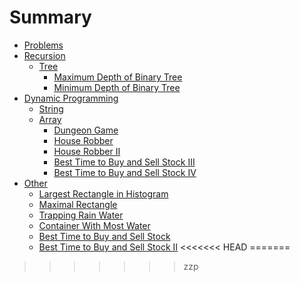 # Summary
* [Problems](problems.md)
* [Recursion](recursion/README.md)
    * [Tree](recursion/tree/README.md)
        * [Maximum Depth of Binary Tree](recursion/tree/MaximumDepthOfBinaryTree.md)
        * [Minimum Depth of Binary Tree](recursion/tree/MinimumDepthOfBinaryTree.md)
* [Dynamic Programming](dp/README.md)
    * [String](dp/string/README.md)
    * [Array](dp/array/README.md)
        * [Dungeon Game](dp/array/DungeonGame.md)
        * [House Robber](dp/array/HouseRobber.md)
        * [House Robber II](dp/array/HouseRobber2.md)
        * [Best Time to Buy and Sell Stock III](dp/array/BestTimeToBuyAndSellStock3.md)
        * [Best Time to Buy and Sell Stock IV](dp/array/BestTimeToBuyAndSellStock4.md)
* [Other](other/README.md)
    * [Largest Rectangle in Histogram](other/LargestRectangleInHistogram.md)
    * [Maximal Rectangle](other/MaximalRectangle.md)
    * [Trapping Rain Water](other/TrappingRainWater.md)
    * [Container With Most Water](other/ContainerWithMostWater.md)
    * [Best Time to Buy and Sell Stock](other/BestTimeToBuyAndSellStock.md)
    * [Best Time to Buy and Sell Stock II](other/BestTimeToBuyAndSellStock2.md)
<<<<<<< HEAD
=======

>>>>>>> zzp
